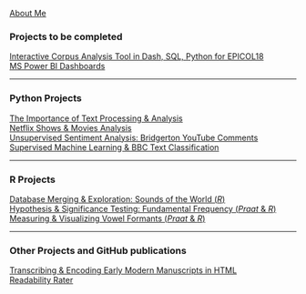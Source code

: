[About Me](/posts/about.md)

### Projects to be completed
[Interactive Corpus Analysis Tool in Dash, SQL, Python for EPICOL18](/posts/epicol18_dash.md)<br/>
[MS Power BI Dashboards](/posts/PowerBI.md)<br/>

---
### Python Projects
[The Importance of Text Processing & Analysis](/posts/dramatictext.md)<br/>
[Netflix Shows & Movies Analysis](/posts/movies.md)<br/>
[Unsupervised Sentiment Analysis: Bridgerton YouTube Comments](/posts/sentiment_bridgerton.md)<br/>
[Supervised Machine Learning & BBC Text Classification](/posts/ml_classificationtext.md)
<!--<img src="images/dummy_thumbnail.jpg?raw=true"/>-->

---
### R Projects
[Database Merging & Exploration: Sounds of the World (_R_)](/posts/phoible.md)<br/>
[Hypothesis & Significance Testing: Fundamental Frequency (_Praat_ & _R_)](/posts/praat_vowels1_2.md)<br/>
[Measuring & Visualizing Vowel Formants (_Praat_ & _R_)](/posts/praat_vowels2_2.md)

---
### Other Projects and GitHub publications
[Transcribing & Encoding Early Modern Manuscripts in HTML](/posts/manuscript.md)<br/>
[Readability Rater](https://github.com/ycvogt/readability)
